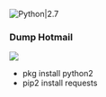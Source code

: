 ![Python|2.7](https://img.shields.io/badge/Python-2.7-magenta.svg)

<h3>Dump Hotmail</h3>
<div>
  <img src="https://github.com/dz-id/dump-hotmail/blob/master/hotmail.jpg"/>
</div>

* pkg install python2
* pip2 install requests
